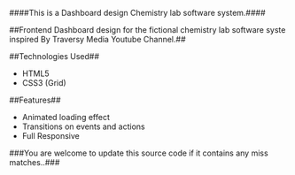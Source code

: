 ####This is a Dashboard design Chemistry lab software system.####

##Frontend Dashboard design for the fictional chemistry lab software syste inspired By Traversy Media Youtube Channel.##

##Technologies Used##
* HTML5
* CSS3 (Grid)

##Features##
* Animated loading effect
* Transitions on events and actions
* Full Responsive

###You are welcome to update this source code if it contains any miss matches..###
